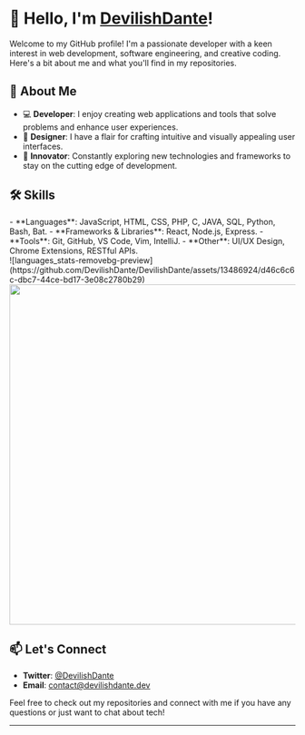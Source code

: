 # 👋 Hello, I'm [DevilishDante](https://github.com/DevilishDante)!

Welcome to my GitHub profile! I'm a passionate developer with a keen interest in web development, 
software engineering, and creative coding. Here's a bit about me and what you'll find in my repositories.

## 🌟 About Me

- 💻 **Developer**: I enjoy creating web applications and tools that solve problems and enhance user experiences.
- 🎨 **Designer**: I have a flair for crafting intuitive and visually appealing user interfaces.
- 🚀 **Innovator**: Constantly exploring new technologies and frameworks to stay on the cutting edge of development.

## 🛠️ Skills

<div class="row">
  <div class="col-md-8" markdown="1">
- **Languages**: JavaScript, HTML, CSS, PHP, C, JAVA, SQL, Python, Bash, Bat.
- **Frameworks & Libraries**: React, Node.js, Express.
- **Tools**: Git, GitHub, VS Code, Vim, IntelliJ.
- **Other**: UI/UX Design, Chrome Extensions, RESTful APIs.
  </div>
  <div class="col-md-4" markdown="1">
  ![languages_stats-removebg-preview](https://github.com/DevilishDante/DevilishDante/assets/13486924/d46c6c6c-dbc7-44ce-bd17-3e08c2780b29)
  <img height="600px" class="center-block" src="../img/folder/blah.jpg">
  </div>
</div>


  


## 📫 Let's Connect

- **Twitter**: [@DevilishDante](https://twitter.com/DevilishDante_)
- **Email**: [contact@devilishdante.dev](mailto:devilishdante@outlook.fr)

Feel free to check out my repositories and connect with me if you have any questions or just want to chat about tech!

---
